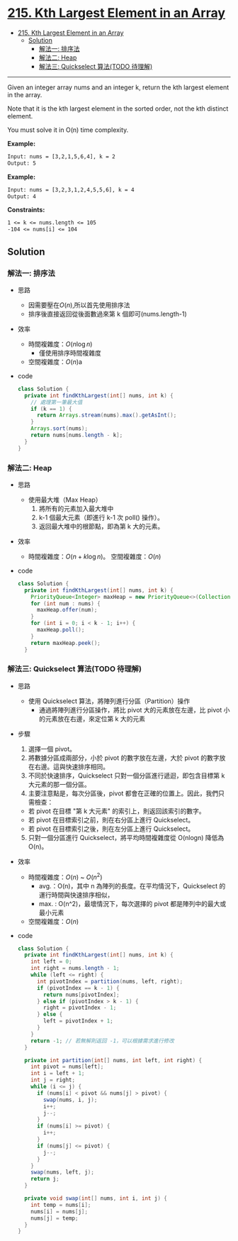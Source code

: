 # [215. Kth Largest Element in an Array](https://leetcode.com/problems/kth-largest-element-in-an-array/description/)

- [215. Kth Largest Element in an Array](#215-kth-largest-element-in-an-array)
  - [Solution](#solution)
    - [解法一: 排序法](#解法一-排序法)
    - [解法二: Heap](#解法二-heap)
    - [解法三: Quickselect 算法(TODO 待理解)](#解法三-quickselect-算法todo-待理解)

---

Given an integer array nums and an integer k, return the kth largest element in the array.

Note that it is the kth largest element in the sorted order, not the kth distinct element.

You must solve it in O(n) time complexity.

**Example:**

```txt
Input: nums = [3,2,1,5,6,4], k = 2
Output: 5
```

**Example:**

```txt
Input: nums = [3,2,3,1,2,4,5,5,6], k = 4
Output: 4
```

**Constraints:**

```txt
1 <= k <= nums.length <= 105
-104 <= nums[i] <= 104
```

## Solution

### 解法一: 排序法

- 思路
  - 因需要壓在$O(n)$,所以首先使用排序法
  - 排序後直接返回從後面數過來第 k 個即可(nums.length-1)
- 效率
  - 時間複雜度：$O(n \log n)$
    - 僅使用排序時間複雜度
  - 空間複雜度：$O(n)$a
- code

  ```java
  class Solution {
    private int findKthLargest(int[] nums, int k) {
      // 處理第一筆最大值
      if (k == 1) {
        return Arrays.stream(nums).max().getAsInt();
      }
      Arrays.sort(nums);
      return nums[nums.length - k];
    }
  }
  ```

### 解法二: Heap

- 思路
  - 使用最大堆（Max Heap）
    1. 將所有的元素加入最大堆中
    2. k-1 個最大元素（即進行 k-1 次 poll() 操作）。
    3. 返回最大堆中的根節點，即為第 k 大的元素。
- 效率
  - 時間複雜度：$O(n + k \log n)$。
    空間複雜度：$O(n)$
- code

  ```java
  class Solution {
    private int findKthLargest(int[] nums, int k) {
      PriorityQueue<Integer> maxHeap = new PriorityQueue<>(Collections.reverseOrder());
      for (int num : nums) {
        maxHeap.offer(num);
      }
      for (int i = 0; i < k - 1; i++) {
        maxHeap.poll();
      }
      return maxHeap.peek();
    }
  ```

### 解法三: Quickselect 算法(TODO 待理解)

- 思路
  - 使用 Quickselect 算法，將陣列進行分區（Partition）操作
    - 通過將陣列進行分區操作，將比 pivot 大的元素放在左邊，比 pivot 小的元素放在右邊，來定位第 k 大的元素
- 步驟

  1. 選擇一個 pivot。
  2. 將數據分區成兩部分，小於 pivot 的數字放在左邊，大於 pivot 的數字放在右邊。這與快速排序相同。
  3. 不同於快速排序，Quickselect 只對一個分區進行遞迴，即包含目標第 k 大元素的那一個分區。
  4. 主要注意點是，每次分區後，pivot 都會在正確的位置上。因此，我們只需檢查：

  - 若 pivot 在目標 "第 k 大元素" 的索引上，則返回該索引的數字。
  - 若 pivot 在目標索引之前，則在右分區上進行 Quickselect。
  - 若 pivot 在目標索引之後，則在左分區上進行 Quickselect。

  5. 只對一個分區進行 Quickselect，將平均時間複雜度從 O(nlogn) 降低為 O(n)。

- 效率
  - 時間複雜度：$O(n)$ ~ $O(n^2)$
    - avg.：O(n)，其中 n 為陣列的長度。在平均情況下，Quickselect 的運行時間與快速排序相似，
    - max. : O(n^2)，最壞情況下，每次選擇的 pivot 都是陣列中的最大或最小元素
  - 空間複雜度：$O(n)$
- code

  ```java
  class Solution {
    private int findKthLargest(int[] nums, int k) {
      int left = 0;
      int right = nums.length - 1;
      while (left <= right) {
        int pivotIndex = partition(nums, left, right);
        if (pivotIndex == k - 1) {
          return nums[pivotIndex];
        } else if (pivotIndex > k - 1) {
          right = pivotIndex - 1;
        } else {
          left = pivotIndex + 1;
        }
      }
      return -1; // 若無解則返回 -1，可以根據需求進行修改
    }

    private int partition(int[] nums, int left, int right) {
      int pivot = nums[left];
      int i = left + 1;
      int j = right;
      while (i <= j) {
        if (nums[i] < pivot && nums[j] > pivot) {
          swap(nums, i, j);
          i++;
          j--;
        }
        if (nums[i] >= pivot) {
          i++;
        }
        if (nums[j] <= pivot) {
          j--;
        }
      }
      swap(nums, left, j);
      return j;
    }

    private void swap(int[] nums, int i, int j) {
      int temp = nums[i];
      nums[i] = nums[j];
      nums[j] = temp;
    }
  }
  ```
